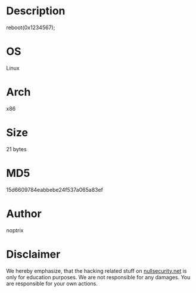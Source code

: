 Description
===========
reboot(0x1234567);

OS
==
Linux

Arch
====
x86

Size
====
21 bytes

MD5
===
15d6609784eabbebe24f537a065a83ef

Author
======
noptrix

Disclaimer
==========
We hereby emphasize, that the hacking related stuff on
[nullsecurity.net](http://nullsecurity.net) is only for education purposes.
We are not responsible for any damages. You are responsible for your own
actions.
